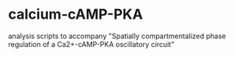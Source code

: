 # calcium-cAMP-PKA
analysis scripts to accompany "Spatially compartmentalized phase regulation of a Ca2+-cAMP-PKA oscillatory circuit"
